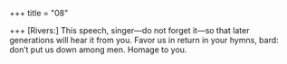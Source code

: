 +++
title = "08"

+++
[Rivers:] This speech, singer—do not forget it—so that later generations  will hear it from you.
Favor us in return in your hymns, bard: don’t put us down among men.  Homage to you.